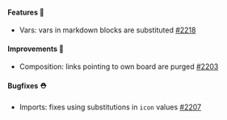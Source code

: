 #### Features 🚀

- Vars: vars in markdown blocks are substituted [#2218](https://github.com/terrastruct/d2/pull/2218)

#### Improvements 🧹

- Composition: links pointing to own board are purged [#2203](https://github.com/terrastruct/d2/pull/2203)

#### Bugfixes ⛑️

- Imports: fixes using substitutions in `icon` values [#2207](https://github.com/terrastruct/d2/pull/2207)
